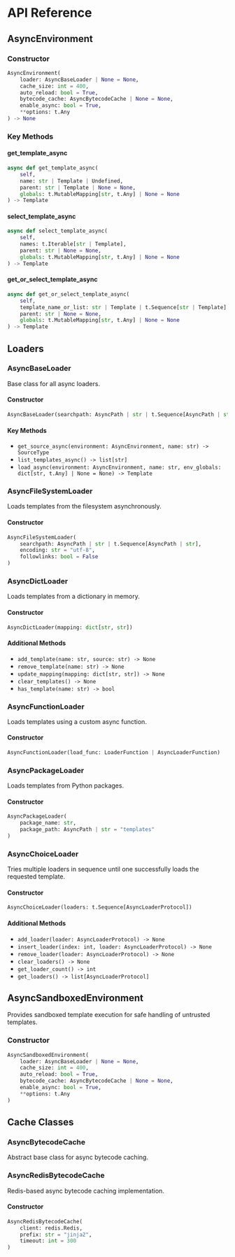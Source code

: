 # API Reference

## AsyncEnvironment

### Constructor

```python
AsyncEnvironment(
    loader: AsyncBaseLoader | None = None,
    cache_size: int = 400,
    auto_reload: bool = True,
    bytecode_cache: AsyncBytecodeCache | None = None,
    enable_async: bool = True,
    **options: t.Any
) -> None
```

### Key Methods

#### get_template_async

```python
async def get_template_async(
    self,
    name: str | Template | Undefined,
    parent: str | Template | None = None,
    globals: t.MutableMapping[str, t.Any] | None = None
) -> Template
```

#### select_template_async

```python
async def select_template_async(
    self,
    names: t.Iterable[str | Template],
    parent: str | None = None,
    globals: t.MutableMapping[str, t.Any] | None = None
) -> Template
```

#### get_or_select_template_async

```python
async def get_or_select_template_async(
    self,
    template_name_or_list: str | Template | t.Sequence[str | Template] | Undefined,
    parent: str | None = None,
    globals: t.MutableMapping[str, t.Any] | None = None
) -> Template
```

## Loaders

### AsyncBaseLoader

Base class for all async loaders.

#### Constructor

```python
AsyncBaseLoader(searchpath: AsyncPath | str | t.Sequence[AsyncPath | str])
```

#### Key Methods

- `get_source_async(environment: AsyncEnvironment, name: str) -> SourceType`
- `list_templates_async() -> list[str]`
- `load_async(environment: AsyncEnvironment, name: str, env_globals: dict[str, t.Any] | None = None) -> Template`

### AsyncFileSystemLoader

Loads templates from the filesystem asynchronously.

#### Constructor

```python
AsyncFileSystemLoader(
    searchpath: AsyncPath | str | t.Sequence[AsyncPath | str],
    encoding: str = "utf-8",
    followlinks: bool = False
)
```

### AsyncDictLoader

Loads templates from a dictionary in memory.

#### Constructor

```python
AsyncDictLoader(mapping: dict[str, str])
```

#### Additional Methods

- `add_template(name: str, source: str) -> None`
- `remove_template(name: str) -> None`
- `update_mapping(mapping: dict[str, str]) -> None`
- `clear_templates() -> None`
- `has_template(name: str) -> bool`

### AsyncFunctionLoader

Loads templates using a custom async function.

#### Constructor

```python
AsyncFunctionLoader(load_func: LoaderFunction | AsyncLoaderFunction)
```

### AsyncPackageLoader

Loads templates from Python packages.

#### Constructor

```python
AsyncPackageLoader(
    package_name: str,
    package_path: AsyncPath | str = "templates"
)
```

### AsyncChoiceLoader

Tries multiple loaders in sequence until one successfully loads the requested template.

#### Constructor

```python
AsyncChoiceLoader(loaders: t.Sequence[AsyncLoaderProtocol])
```

#### Additional Methods

- `add_loader(loader: AsyncLoaderProtocol) -> None`
- `insert_loader(index: int, loader: AsyncLoaderProtocol) -> None`
- `remove_loader(loader: AsyncLoaderProtocol) -> None`
- `clear_loaders() -> None`
- `get_loader_count() -> int`
- `get_loaders() -> list[AsyncLoaderProtocol]`

## AsyncSandboxedEnvironment

Provides sandboxed template execution for safe handling of untrusted templates.

### Constructor

```python
AsyncSandboxedEnvironment(
    loader: AsyncBaseLoader | None = None,
    cache_size: int = 400,
    auto_reload: bool = True,
    bytecode_cache: AsyncBytecodeCache | None = None,
    enable_async: bool = True,
    **options: t.Any
)
```

## Cache Classes

### AsyncBytecodeCache

Abstract base class for async bytecode caching.

### AsyncRedisBytecodeCache

Redis-based async bytecode caching implementation.

#### Constructor

```python
AsyncRedisBytecodeCache(
    client: redis.Redis,
    prefix: str = "jinja2",
    timeout: int = 300
)
```
